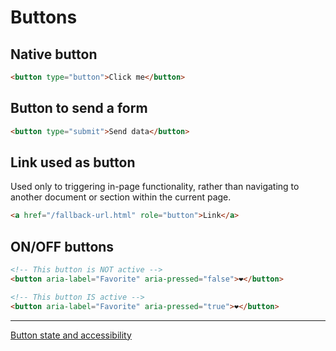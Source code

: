 # Buttons

## Native button

```html
<button type="button">Click me</button>
```

## Button to send a form

```html
<button type="submit">Send data</button>
```

## Link used as button

Used only to triggering in-page functionality, rather than navigating to another document or section within the current page.

```html
<a href="/fallback-url.html" role="button">Link</a>
```

## ON/OFF buttons

```html
<!-- This button is NOT active -->
<button aria-label="Favorite" aria-pressed="false">❤</button>

<!-- This button IS active -->
<button aria-label="Favorite" aria-pressed="true">❤</button>
```

---

[Button state and accessibility](https://gomakethings.com/button-state-and-accessibility/)

